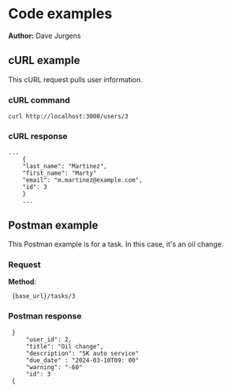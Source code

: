 # Code examples

**Author:** Dave Jurgens

## cURL example
This cURL request pulls user information.

### cURL command

```shell
curl http://localhost:3000/users/3 
```

### cURL response

```shell
...
    {
    "last_name": "Martinez",
    "first_name": "Marty"
    "email": "m.martinez@example.com",
    "id": 3
    }
    ...
```

## Postman example

This Postman example is for a task. In this case, it's an oil change.

### Request

**Method**:

```shell
 {base_url}/tasks/3
```

### Postman response

```shell
 }
     "user_id": 2,
     "title": "Oil change",
     "description": "5K auto service"
     "due_date" : "2024-03-10T09: 00"
     "warning": "-60"
     "id": 3
 {
```
